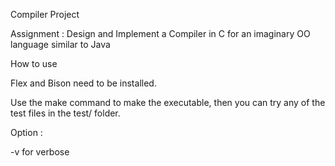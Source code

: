 Compiler Project

Assignment : Design and Implement a Compiler in C for an imaginary OO language similar to Java

How to use

Flex and Bison need to be installed. 

Use the make command to make the executable, then you can try any of the test files in the test/ folder.

Option :

-v for verbose